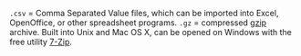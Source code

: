 `.csv` = Comma Separated Value files, which can be imported into Excel, OpenOffice, or other spreadsheet programs.
`.gz` = compressed [gzip](https://www.gnu.org/software/gzip/) archive. Built into Unix and Mac OS X, can be opened on Windows with the free utility [7-Zip](http://www.7-zip.org).
